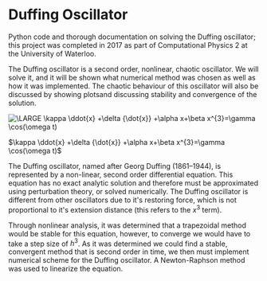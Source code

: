 # Duffing Oscillator
Python code and thorough documentation on solving the Duffing oscillator; this project was completed in 2017 as part of Computational Physics 2 at the University of Waterloo.

The Duffing oscillator is a second order, nonlinear, chaotic oscillator. We will solve it, and it will be shown what numerical method was chosen as well as how it was implemented.  The chaotic behaviour of this oscillator will also be discussed by showing plotsand discussing stability and convergence of the solution.

<img src="https://latex.codecogs.com/gif.latex?\LARGE&space;\kappa&space;\ddot{x}&space;&plus;\delta&space;{\dot{x}}&space;&plus;\alpha&space;x&plus;\beta&space;x^{3}=\gamma&space;\cos(\omega&space;t)" title="\LARGE \kappa \ddot{x} +\delta {\dot{x}} +\alpha x+\beta x^{3}=\gamma \cos(\omega t)" />

$\kappa \ddot{x} +\delta {\dot{x}} +\alpha x+\beta x^{3}=\gamma \cos(\omega t)$

The Duffing oscillator, named after Georg Duffing (1861–1944), is represented by a non-linear, second order differential equation. This equation has no exact analytic solution and therefore must be approximated using perturbation theory, or solved numerically. The Duffing oscillator is different from other oscillators due to it's restoring force, which is not proportional to it's extension distance (this refers to the $x^3$ term).

Through nonlinear analysis, it was determined that a trapezoidal method would be stable for this equation, however, to converge we would have to take a step size of $h^{3}$. As it was determined we could find a stable, convergent method that is second order in time, we then must implement numerical scheme for the Duffing oscillator. A Newton-Raphson method was used to linearize the equation.
